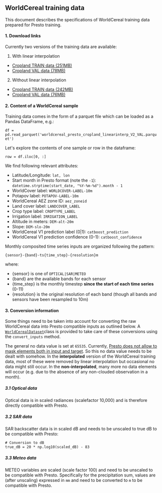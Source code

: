 ##  <a name='WorldCerealtrainingdata'></a>WorldCereal training data

This document describes the specifications of WorldCereal training data prepared for Presto training.


#### 1. <a name='Downloadlinks'></a>Download links

Currently two versions of the training data are available:

1) With linear interpolation

- [Cropland TRAIN data (251MB)](https://artifactory.vgt.vito.be/auxdata-public/worldcereal/presto/trainingdata/annual/worldcereal_presto_cropland_linearinterp_V1_TRAIN.parquet)
- [Cropland VAL data (78MB)](https://artifactory.vgt.vito.be/auxdata-public/worldcereal/presto/trainingdata/annual/worldcereal_presto_cropland_linearinterp_V2_VAL.parquet)

2) Without linear interpolation

- [Cropland TRAIN data (242MB)](https://artifactory.vgt.vito.be/auxdata-public/worldcereal/presto/trainingdata/annual/worldcereal_presto_cropland_nointerp_V1_TRAIN.parquet)
- [Cropland VAL data (76MB)](https://artifactory.vgt.vito.be/auxdata-public/worldcereal/presto/trainingdata/annual/worldcereal_presto_cropland_nointerp_V2_VAL.parquet)


#### 2.  <a name='ContentofaWorldCerealsample'></a>Content of a WorldCereal sample

Training data comes in the form of a parquet file which can be loaded as a Pandas DataFrame, e.g.:

`df = pd.read_parquet('worldcereal_presto_cropland_linearinterp_V2_VAL.parquet')`

Let's explore the contents of one sample or row in the dataframe:

`row = df.iloc[0, :]`

We find following relevant attributes:

- Latitude/Longitude: `lat, lon`
- Start month in Presto format (note the `-1`): `datetime.strptime(start_date, "%Y-%m-%d").month - 1`
- WorldCover label: `WORLDCOVER-LABEL-10m`
- Potapov label: `POTAPOV-LABEL-10m`
- WorldCereal AEZ zone ID: `aez_zoneid`
- Land cover label: `LANDCOVER_LABEL`
- Crop type label: `CROPTYPE_LABEL`
- Irrigation label: `IRRIGATION_LABEL`
- Altitude in meters: `DEM-alt-20m`
- Slope: `DEM-slo-20m`
- WorldCereal V1 prediction label (0|1): `catboost_prediction`
- WorldCereal V1 prediction confidence (0-1): `catboost_confidence`

Monthly composited time series inputs are organized following the pattern:

`{sensor}-{band}-ts{time_step}-{resolution}m`

where:
- {sensor} is one of `OPTICAL|SAR|METEO`
- {band} are the available bands for each sensor
- {time_step} is the monthly timestep **since the start of each time series** (0-11)
- {resolution} is the original resolution of each band (though all bands and sensors have been resampled to 10m)

#### 3.  <a name='Conversioninformation'></a>Conversion information

Some things need to be taken into account for converting the raw WorldCereal data into Presto compatible inputs as outlined below. A [`WorldCerealDataset`](/src/dataset.py)class is provided to take care of these conversions using the `convert_inputs` method.

The general no data value is set at `65535`. Currently, [Presto does not allow to mask elements both in input and target](https://github.com/nasaharvest/presto/issues/26#issuecomment-1777120102). So this no data value needs to be dealt with somehow. In the **interpolated** version of the WorldCereal training data, most of these were removed by linear interpolation but occasional no data might still occur. In the **non-interpolated**, many more no data elements will occur (e.g. due to the absence of any non-clouded observation in a month).

##### 3.1  <a name='OpticalData'></a>Optical data
Optical data is in scaled radiances (scalefactor 10,000) and is therefore directly compatible with Presto.

##### 3.2  <a name='SARData'></a>SAR data
SAR backscatter data is in scaled dB and needs to be unscaled to true dB to be compatible with Presto:

```
# Conversion to dB
true_dB = 20 * np.log10(scaled_dB) - 83
```

##### 3.3  <a name='MeteoData'></a>Meteo data
METEO variables are scaled (scale factor 100) and need to be unscaled to be compatible with Presto.
Specifically for the precipitation sum, values are (after unscaling) expressed in `mm` and need to be converted to `m` to be compatible with Presto.

